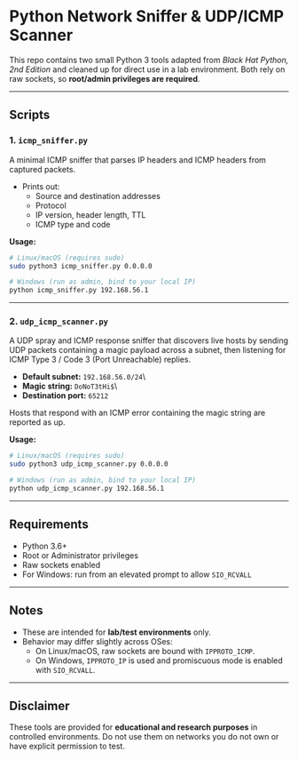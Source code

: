 # Python Network Sniffer & UDP/ICMP Scanner

This repo contains two small Python 3 tools adapted from *Black Hat Python, 2nd Edition* and cleaned up for direct use in a lab environment. Both rely on raw sockets, so **root/admin privileges are required**.

------------------------------------------------------------------------

## Scripts

### 1. `icmp_sniffer.py`

A minimal ICMP sniffer that parses IP headers and ICMP headers from captured packets.

-   Prints out:
    -   Source and destination addresses
    -   Protocol
    -   IP version, header length, TTL
    -   ICMP type and code

**Usage:**

``` bash
# Linux/macOS (requires sudo)
sudo python3 icmp_sniffer.py 0.0.0.0

# Windows (run as admin, bind to your local IP)
python icmp_sniffer.py 192.168.56.1
```

------------------------------------------------------------------------

### 2. `udp_icmp_scanner.py`

A UDP spray and ICMP response sniffer that discovers live hosts by sending UDP packets containing a magic payload across a subnet, then listening for ICMP Type 3 / Code 3 (Port Unreachable) replies.

-   **Default subnet:** `192.168.56.0/24`\
-   **Magic string:** `DoNoT3tHi$`\
-   **Destination port:** `65212`

Hosts that respond with an ICMP error containing the magic string are reported as up.

**Usage:**

``` bash
# Linux/macOS (requires sudo)
sudo python3 udp_icmp_scanner.py 0.0.0.0

# Windows (run as admin, bind to your local IP)
python udp_icmp_scanner.py 192.168.56.1
```

------------------------------------------------------------------------

## Requirements

-   Python 3.6+
-   Root or Administrator privileges
-   Raw sockets enabled
-   For Windows: run from an elevated prompt to allow `SIO_RCVALL`

------------------------------------------------------------------------

## Notes

-   These are intended for **lab/test environments** only.
-   Behavior may differ slightly across OSes:
    -   On Linux/macOS, raw sockets are bound with `IPPROTO_ICMP`.
    -   On Windows, `IPPROTO_IP` is used and promiscuous mode is enabled
        with `SIO_RCVALL`.

------------------------------------------------------------------------

## Disclaimer

These tools are provided for **educational and research purposes** in controlled environments.
Do not use them on networks you do not own or have explicit permission to test.
